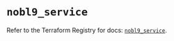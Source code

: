 # `nobl9_service`

Refer to the Terraform Registry for docs: [`nobl9_service`](https://registry.terraform.io/providers/nobl9/nobl9/0.22.0/docs/resources/service).
